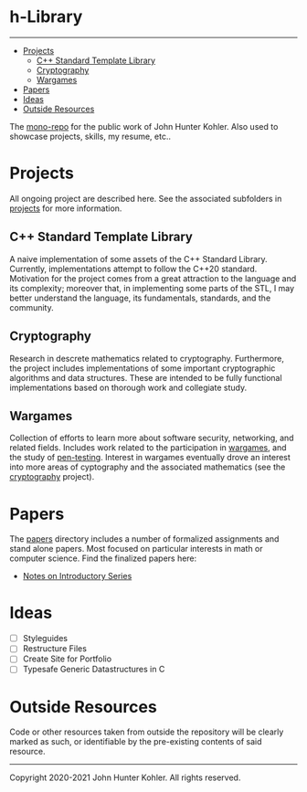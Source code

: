 # h-Library

---

<!-- toc -->

- [Projects](#projects)
  - [C++ Standard Template Library](#c-standard-template-library)
  - [Cryptography](#cryptography)
  - [Wargames](#wargames)
- [Papers](#papers)
- [Ideas](#ideas)
- [Outside Resources](#outside-resources)

<!-- tocstop -->

The [mono-repo](https://en.wikipedia.org/wiki/Monorepo) for the
public work of John Hunter Kohler. Also used to showcase projects, skills,
my resume, etc..

# Projects

All ongoing project are described here. See the associated subfolders in
[projects](./projects) for more information.

## C++ Standard Template Library

A naive implementation of some assets of the C++ Standard Library. Currently,
implementations attempt to follow the C++20 standard. Motivation for the
project comes from a great attraction to the language and its complexity;
moreover that, in implementing some parts of the STL, I may better understand
the language, its fundamentals, standards, and the community.

## Cryptography

Research in descrete mathematics related to cryptography. Furthermore, the
project includes implementations of some important cryptographic algorithms
and data structures. These are intended to be fully functional implementations based on thorough work and collegiate study.

## Wargames

Collection of efforts to learn more about software security, networking,
and related fields. Includes work related to the participation in
[wargames](<https://en.wikipedia.org/wiki/Wargame_(hacking)>),
and the study of
[pen-testing](https://en.wikipedia.org/wiki/Penetration_test).
Interest in wargames eventually drove an interest into more areas of
cyptography and the associated mathematics (see the
[cryptography](#Cryptography) project).

# Papers

The [papers](./papers) directory includes a number of formalized assignments
and stand alone papers. Most focused on particular interests in math or
computer science. Find the finalized papers here:

- [Notes on Introductory Series](./papers/Basic%20Series/series.pdf)

# Ideas

- [ ] Styleguides
- [ ] Restructure Files
- [ ] Create Site for Portfolio
- [ ] Typesafe Generic Datastructures in C

# Outside Resources

Code or other resources taken from outside the repository will be clearly
marked as such, or identifiable by the pre-existing contents of said resource.

---

Copyright 2020-2021 John Hunter Kohler. All rights reserved.
